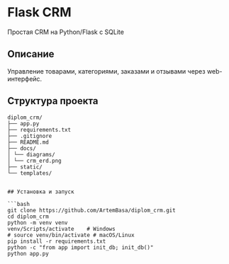 # Flask CRM

Простая CRM на Python/Flask с SQLite

## Описание

Управление товарами, категориями, заказами и отзывами через web-интерфейс.

## Структура проекта

```````
diplom_crm/
├── app.py
├── requirements.txt
├── .gitignore
├── README.md
├── docs/
│ └── diagrams/
│ └── crm_erd.png
├── static/
└── templates/


## Установка и запуск

```bash
git clone https://github.com/ArtemBasa/diplom_crm.git
cd diplom_crm
python -m venv venv
venv/Scripts/activate    # Windows
# source venv/bin/activate # macOS/Linux
pip install -r requirements.txt
python -c "from app import init_db; init_db()"
python app.py
